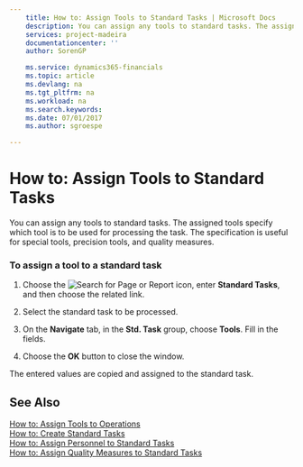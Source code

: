 ```yaml
---
    title: How to: Assign Tools to Standard Tasks | Microsoft Docs
    description: You can assign any tools to standard tasks. The assigned tools specify which tool is to be used for processing the task. The specification is useful for special tools, precision tools, and quality measures.
    services: project-madeira
    documentationcenter: ''
    author: SorenGP

    ms.service: dynamics365-financials
    ms.topic: article
    ms.devlang: na
    ms.tgt_pltfrm: na
    ms.workload: na
    ms.search.keywords:
    ms.date: 07/01/2017
    ms.author: sgroespe

---
```

# How to: Assign Tools to Standard Tasks
You can assign any tools to standard tasks. The assigned tools specify which tool is to be used for processing the task. The specification is useful for special tools, precision tools, and quality measures.  
  
### To assign a tool to a standard task  
  
1.  Choose the ![Search for Page or Report](media/ui-search/search_small.png "Search for Page or Report icon") icon, enter **Standard Tasks**, and then choose the related link.  
  
2.  Select the standard task to be processed.  
  
3.  On the **Navigate** tab, in the **Std. Task** group, choose **Tools**. Fill in the fields.  
  
4.  Choose the **OK** button to close the window.  
  
 The entered values are copied and assigned to the standard task.  
  
## See Also  
 [How to: Assign Tools to Operations](../how-to-assign-tools-to-operations.md)   
 [How to: Create Standard Tasks](../how-to-create-standard-tasks.md)   
 [How to: Assign Personnel to Standard Tasks](../how-to-assign-personnel-to-standard-tasks.md)   
 [How to: Assign Quality Measures to Standard Tasks](../how-to-assign-quality-measures-to-standard-tasks.md)